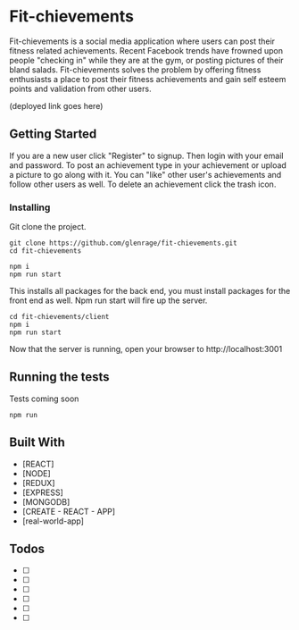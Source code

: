 # Fit-chievements

Fit-chievements is a social media application where users can post their fitness related achievements. Recent Facebook trends have frowned upon people "checking in" while they are at the gym, or posting pictures of their bland salads. Fit-chievements solves the problem by offering fitness enthusiasts a place to post their fitness achievements and gain self esteem points and validation from other users.

(deployed link goes here)

## Getting Started

If you are a new user click "Register" to signup. Then login with your email and password. To post an achievement type in your achievement or upload a picture to go along with it. You can "like" other user's achievements and follow other users as well. To delete an achievement click the trash icon.

### Installing

Git clone the project.

```
git clone https://github.com/glenrage/fit-chievements.git
cd fit-chievements

npm i
npm run start
```

This installs all packages for the back end, you must install packages for the front end as well. Npm run start will fire up the server.


```
cd fit-chievements/client
npm i
npm run start
```
Now that the server is running, open your browser to
http://localhost:3001


## Running the tests

Tests coming soon

```
npm run

```

## Built With

* [REACT]
* [NODE]
* [REDUX]
* [EXPRESS]
* [MONGODB]
* [CREATE - REACT - APP]
* [real-world-app]

## Todos
* [ ]
* [ ]
* [ ]
* [ ]
* [ ]
* [ ] 

